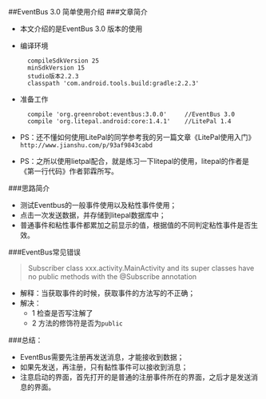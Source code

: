 ##EventBus 3.0 简单使用介绍
###文章简介
* 本文介绍的是EventBus 3.0 版本的使用
* 编译环境

		compileSdkVersion 25
		minSdkVersion 15
		studio版本2.2.3
		classpath 'com.android.tools.build:gradle:2.2.3'
* 准备工作

	    compile 'org.greenrobot:eventbus:3.0.0'		//EventBus 3.0
	    compile 'org.litepal.android:core:1.4.1'	//LitePal 1.4
* PS：还不懂如何使用LitePal的同学参考我的另一篇文章《LitePal使用入门》`http://www.jianshu.com/p/93af9843cabd`
* PS：之所以使用lietpal配合，就是练习一下litepal的使用，litepal的作者是《第一行代码》作者郭霖所写。

###思路简介
* 测试Eventbus的一般事件使用以及粘性事件使用；
* 点击一次发送数据，并存储到litepal数据库中；
* 普通事件和粘性事件都累加之前显示的值，根据值的不同判定粘性事件是否生效。

###EventBus常见错误
> Subscriber class xxx.activity.MainActivity and its super 
> classes have no public methods with the @Subscribe annotation

* 解释：当获取事件的时候，获取事件的方法写的不正确；
* 解决：
	* 1 检查是否写注解了
	* 2 方法的修饰符是否为`public`

###总结：
* EventBus需要先注册再发送消息，才能接收到数据；
* 如果先发送，再注册，只有黏性事件可以接收到消息；
* 注意启动的界面，首先打开的是普通的注册事件所在的界面，之后才是发送消息的界面。